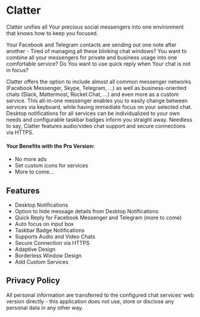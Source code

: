 # Clatter

Clatter unifies all Your precious social messengers into one environment that knows how to keep you focused.

Your Facebook  and Telegram contacts are sending out one note after another - Tired of managing all these blinking chat windows? You want to combine all your messengers for private and business usage into one comfortable service? Do You want to use quick reply when Your chat is not in focus?

Clatter offers the option to include almost all common messenger networks (Facebook Messenger, Skype, Telegram, …) as well as business-oriented chats (Slack, Mattermost, Rocket.Chat, …) and even more as a custom service. This all-in-one messenger enables you to easily change between services via keyboard, while having immediate focus on your selected chat. Desktop notifications for all services can be individualized to your own needs and configurable taskbar badges inform you straight away. Needless to say, Clatter features audio/video chat support and secure connections via HTTPS.

#### Your Benefits with the Pro Version:
- No more ads
- Set custom icons for services
- More to come…

## Features

- Desktop Notifications 
- Option to hide message details from Desktop Notifications
- Quick Reply for Facebook Messenger and Telegram (more to come)
- Auto focus on input box
- Taskbar Badge Notifications
- Supports Audio and Video Chats
- Secure Connection via HTTPS 
- Adaptive Design
- Borderless Window Design
- Add Custom Services


## Privacy Policy 

All personal information are transferred to the configured chat services‘ web version directly - this application does not use, store or disclose any personal data in any other way. 
